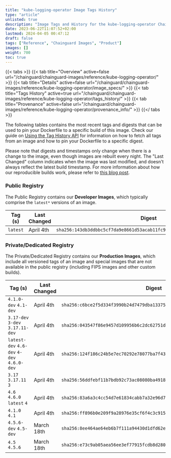 ```yaml
---
title: "kube-logging-operator Image Tags History"
type: "article"
unlisted: true
description: "Image Tags and History for the kube-logging-operator Chainguard Image"
date: 2023-06-22T11:07:52+02:00
lastmod: 2024-04-05 00:47:12
draft: false
tags: ["Reference", "Chainguard Images", "Product"]
images: []
weight: 700
toc: true
---
```


{{< tabs >}}
{{< tab title="Overview" active=false url="/chainguard/chainguard-images/reference/kube-logging-operator/" >}}
{{< tab title="Details" active=false url="/chainguard/chainguard-images/reference/kube-logging-operator/image_specs/" >}}
{{< tab title="Tags History" active=true url="/chainguard/chainguard-images/reference/kube-logging-operator/tags_history/" >}}
{{< tab title="Provenance" active=false url="/chainguard/chainguard-images/reference/kube-logging-operator/provenance_info/" >}}
{{</ tabs >}}

The following tables contains the most recent tags and digests that can be used to pin your Dockerfile to a specific build of this image. Check our guide on [Using the Tag History API](/chainguard/chainguard-images/using-the-tag-history-api/) for information on how to fetch all tags from an image and how to pin your Dockerfile to a specific digest.

Please note that digests and timestamps only change when there is a change to the image, even though images are rebuilt every night. The "Last Changed" column indicates when the image was last modified, and doesn't always reflect the latest build timestamp. For more information about how our reproducible builds work, please refer to [this blog post](https://www.chainguard.dev/unchained/reproducing-chainguards-reproducible-image-builds).

### Public Registry
The Public Registry contains our **Developer Images**, which typically comprise the `latest*` versions of an image.

| Tag (s)   | Last Changed | Digest                                                                    |
|-----------|--------------|---------------------------------------------------------------------------|
|  `latest` | April 4th    | `sha256:143db3ddbbc5cf7da9e8661d53acab11fc96cef7a7df40ac3a2290db43bb0dca` |


### Private/Dedicated Registry
The Private/Dedicated Registry contains our **Production Images**, which include all versioned tags of an image and special images that are not available in the public registry (including FIPS images and other custom builds).

| Tag (s)                                     | Last Changed | Digest                                                                    |
|---------------------------------------------|--------------|---------------------------------------------------------------------------|
|  `4.1.0-dev` `4.1-dev`                      | April 4th    | `sha256:c6bce2f5d334f3990b24d7479dba133750291808822cd021d9fdbe3704f05531` |
|  `3.17-dev` `3-dev` `3.17.11-dev`           | April 4th    | `sha256:043547f86e9457d109956b6c2dc62751d4b45d8acbcd1761d32aa5f9b9b6d107` |
|  `latest-dev` `4.6-dev` `4-dev` `4.6.0-dev` | April 4th    | `sha256:124f186c24b5e7ec70292e78077ba7f43221134f7b69abe1eac9896930a06d73` |
|  `3.17` `3.17.11` `3`                       | April 4th    | `sha256:56ddfebf11b7bdb92c73ac08080ba4918fa73d5b81d0c06c595aa1687951cd75` |
|  `4.6` `4.6.0` `latest` `4`                 | April 4th    | `sha256:83a6a3c4cc54d7e61834cabb7a32e96d71ab57789ad7bc584b13a34c4af8de6d` |
|  `4.1.0` `4.1`                              | April 4th    | `sha256:ff896b0e209f9a28976e35cf6f4c3c915f1d82d40833e0392715f6e7c52ae138` |
|  `4.5.6-dev` `4.5-dev`                      | March 18th   | `sha256:8ee464ae64eb6b7f111a94430d1dfd62e54826d035d9acd71e0b4be4af058454` |
|  `4.5` `4.5.6`                              | March 18th   | `sha256:e73c9ab05aea56ee3ef77915fcdb8d2800f35e612e910af97ae004d7b93a3f5e` |

